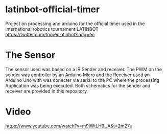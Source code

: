 # latinbot-official-timer
Project on processing and arduino for the official timer used in the international robotics tournament LATINBOT https://twitter.com/torneolatinbot?lang=en

# The Sensor

The sensor used was based on a IR Sender and receiver. The PWM on the sender was controller by an Arduino Micro and the Receiver used an Arduino Uno with was conecter via serial to the PC where the processing Application was being executed. Both schematics for the sender and receiver are provided in this repository.
  
# Video
https://www.youtube.com/watch?v=m9lWtLH9l_A&t=2m27s
